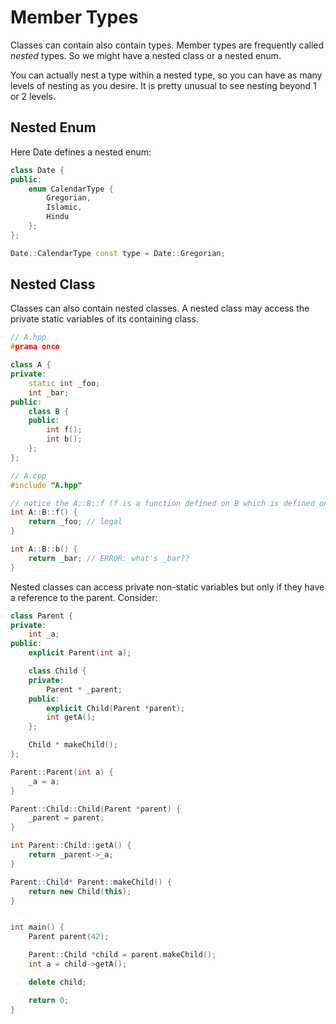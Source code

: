 # Member Types

Classes can contain also contain types.  Member types are frequently called *nested* types.  So we might have a nested class or a nested enum.

You can actually nest a type within a nested type, so you can have as many levels of nesting as you desire.  It is pretty unusual to see nesting beyond 1 or 2 levels.

## Nested Enum

Here Date defines a nested enum:

```c++
class Date {
public:
	enum CalendarType {
		Gregorian,
		Islamic,
		Hindu
	};
};

Date::CalendarType const type = Date::Gregorian;
```

## Nested Class

Classes can also contain nested classes.  A nested class may access the private static variables of its containing class.

```c++
// A.hpp
#prama once

class A {
private:
	static int _foo;
	int _bar;
public:
	class B {
	public:
		int f();
		int b();
	};
};
```

```c++
// A.cpp
#include "A.hpp"

// notice the A::B::f (f is a function defined on B which is defined on A
int A::B::f() {
	return _foo; // legal
}

int A::B::b() {
	return _bar; // ERROR: what's _bar??
}
```

Nested classes can access private non-static variables but only if they have a reference to the parent.  Consider:

```c++
class Parent {
private:
	int _a;
public:
	explicit Parent(int a);

	class Child {
	private:
		Parent * _parent;
	public:
		explicit Child(Parent *parent);
		int getA();
	};

	Child * makeChild();
};

Parent::Parent(int a) {
	_a = a;
}

Parent::Child::Child(Parent *parent) {
	_parent = parent;
}

int Parent::Child::getA() {
	return _parent->_a;
}

Parent::Child* Parent::makeChild() {
	return new Child(this);
}


int main() {
	Parent parent(42);

	Parent::Child *child = parent.makeChild();
	int a = child->getA();

	delete child;

	return 0;
}
```